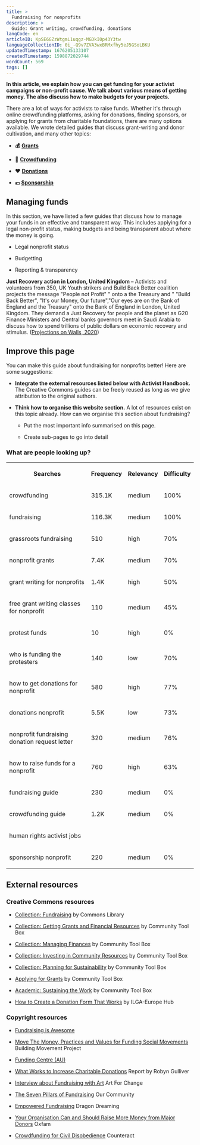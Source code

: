 ```yaml
---
title: >
  Fundraising for nonprofits
description: >
  Guide: Grant writing, crowdfunding, donations
langCode: en
articleID: KpSE6GZzWtgmL1uqgz-MGDkI0p43Y3tw
languageCollectionID: 0i_-Q9v7ZVA3wxBRMxfhy5eJ5GSoLBKU
updatedTimestamp: 1676205133107
createdTimestamp: 1598872029744
wordCount: 569
tags: []
---
```


**In this article, we explain how you can get funding for your activist campaigns or non-profit cause. We talk about various means of getting money. The also discuss how to make budgets for your projects.**

There are a lot of ways for activists to raise funds. Whether it's through online crowdfunding platforms, asking for donations, finding sponsors, or applying for grants from charitable foundations, there are many options available. We wrote detailed guides that discuss grant-writing and donor cultivation, and many other topics:

-   **💰** [**Grants**](/organising/fundraising/grants)
    
-   🙌 [**Crowdfunding**](/organising/fundraising/crowdfunding)
    
-   **❤️** [**Donations**](/organising/fundraising/donations)
    
-   **💶** [**Sponsorship**](/organising/fundraising/sponsors)
    

## Managing funds

In this section, we have listed a few guides that discuss how to manage your funds in an effective and transparent way. This includes applying for a legal non-profit status, making budgets and being transparent about where the money is going.

-   Legal nonprofit status
    
-   Budgetting
    
-   Reporting & transparency
    

**Just Recovery action in London, United Kingdom –** Activists and volunteers from 350, UK Youth strikers and Build Back Better coalition projects the message "People not Profit" " onto a the Treasury and " "Build Back Better", "It's our Money, Our future","Our eyes are on the Bank of England and the Treasury" onto the Bank of England in London, United Kingdom. They demand a Just Recovery for people and the planet as G20 Finance Ministers and Central banks governors meet in Saudi Arabia to discuss how to spend trillions of public dollars on economic recovery and stimulus. ([Projections on Walls, 2020](https://www.flickr.com/photos/350org/50750626888/in/photolist-2kjEefq-ah8GL1-bF7kfy-bF7kcQ-ah8GRh-bU25pM-EEcJqB-rapq34-BcoDcL-8WxNhU-8WuUBt-8Wz6Bw-qSHE15-EEcJaM-apZQK8-apZCLp-2kjJ1Z3-2kjJ2iu-2kjEemT-2kjJxJ5-8WuUTv-7aedeB-GArob7-8WxZc3-8WxNjA-8WxNwW-8WxNnC-8WuUVp-8WuHPM-8WxNpL-puFqN7-cwR3wQ-8WuUQa-8WuHUt-8WxZ6w-8WxNpu-8WuURR-8WuUxt-oQhdDe-8WxZtJ-7a7WJz-bUpopr-8WxztS-8WuCdc-8WuHXp-apZdQv-8WxNsS-8XdYLS-anGdnL-8XdXA3))

## Improve this page

You can make this guide about fundraising for nonprofits better! Here are some suggestions:

-   **Integrate the external resources listed below with Activist Handbook.** The Creative Commons guides can be freely reused as long as we give attribution to the original authors.
    
-   **Think how to organise this website section.** A lot of resources exist on this topic already. How can we organise this section about fundraising?
    
    -   Put the most important info summarised on this page.
        
    -   Create sub-pages to go into detail
        

### What are people looking up?

<table><tbody><tr><th><p>Searches</p></th><th><p>Frequency</p></th><th><p>Relevancy</p></th><th><p>Difficulty</p></th></tr><tr><td><p>crowdfunding</p></td><td><p>315.1K</p></td><td><p>medium</p></td><td><p>100%</p></td></tr><tr><td><p>fundraising</p></td><td><p>116.3K</p></td><td><p>medium</p></td><td><p>100%</p></td></tr><tr><td><p>grassroots fundraising</p></td><td><p>510</p></td><td><p>high</p></td><td><p>70%</p></td></tr><tr><td><p>nonprofit grants</p></td><td><p>7.4K</p></td><td><p>medium</p></td><td><p>70%</p></td></tr><tr><td><p>grant writing for nonprofits</p></td><td><p>1.4K</p></td><td><p>high</p></td><td><p>50%</p></td></tr><tr><td><p>free grant writing classes for nonprofit</p></td><td><p>110</p></td><td><p>medium</p></td><td><p>45%</p></td></tr><tr><td><p>protest funds</p></td><td><p>10</p></td><td><p>high</p></td><td><p>0%</p></td></tr><tr><td><p>who is funding the protesters</p></td><td><p>140</p></td><td><p>low</p></td><td><p>70%</p></td></tr><tr><td><p>how to get donations for nonprofit</p></td><td><p>580</p></td><td><p>high</p></td><td><p>77%</p></td></tr><tr><td><p>donations nonprofit</p></td><td><p>5.5K</p></td><td><p>low</p></td><td><p>73%</p></td></tr><tr><td><p>nonprofit fundraising donation request letter</p></td><td><p>320</p></td><td><p>medium</p></td><td><p>76%</p></td></tr><tr><td><p>how to raise funds for a nonprofit</p></td><td><p>760</p></td><td><p>high</p></td><td><p>63%</p></td></tr><tr><td><p>fundraising guide</p></td><td><p>230</p></td><td><p>medium</p></td><td><p>0%</p></td></tr><tr><td><p>crowdfunding guide</p></td><td><p>1.2K</p></td><td><p>medium</p></td><td><p>0%</p></td></tr><tr><td><p>human rights activist jobs</p></td><td><p></p></td><td><p></p></td><td><p></p></td></tr><tr><td><p>sponsorship nonprofit</p></td><td><p>220</p></td><td><p>medium</p></td><td><p>0%</p></td></tr></tbody></table>

## External resources

### Creative Commons resources

-   [Collection: Fundraising](https://commonslibrary.org/topic/fundraising/) by Commons Library
    
-   [Collection: Getting Grants and Financial Resources](https://ctb.ku.edu/en/table-of-contents/finances/grants-and-financial-resources) by Community Tool Box
    
-   [Collection: Managing Finances](https://ctb.ku.edu/en/table-of-contents/finances/managing-finances) by Community Tool Box
    
-   [Collection: Investing in Community Resources](https://ctb.ku.edu/en/table-of-contents/finances/invest-in-community-resources) by Community Tool Box
    
-   [Collection: Planning for Sustainability](https://ctb.ku.edu/en/table-of-contents/sustain/long-term-sustainability) by Community Tool Box
    
-   [Applying for Grants](https://ctb.ku.edu/en/applying-for-grants) by Community Tool Box
    
-   [Academic: Sustaining the Work](https://ctb.ku.edu/en/best-change-processes/sustaining-the-work/overview) by Community Tool Box
    
-   [How to Create a Donation Form That Works](https://hub.ilga-europe.org/fundraising/how-to-create-a-donation-form-that-works/?utm_source=activisthandbook.org) by ILGA-Europe Hub
    

### Copyright resources

-   [Fundraising is Awesome](https://fundraisingisawesome.com/)
    
-   [Move The Money, Practices and Values for Funding Social Movements](https://buildingmovement.org/move-the-money/) Building Movement Project
    
-   [Funding Centre (AU)](http://www.fundingcentre.com.au)
    
-   [What Works to Increase Charitable Donations](https://commonslibrary.org/what-works-to-increase-charitable-donations/) Report by Robyn Gulliver
    
-   [Interview about Fundraising with Art](https://commonslibrary.org/art-for-change-interview-about-fundraising-with-art/) Art For Change
    
-   [The Seven Pillars of Fundraising](https://commonslibrary.org/the-seven-pillars-of-fundraising/) Our Community
    
-   [Empowered Fundraising](https://commonslibrary.org/empowered-fundraising/) Dragon Dreaming
    
-   [Your Organisation Can and Should Raise More Money from Major Donors](https://commonslibrary.org/your-organisation-can-and-should-raise-more-money-from-major-donors-heres-how-oxfam-did-it/) Oxfam
    
-   [Crowdfunding for Civil Disobedience](https://commonslibrary.org/crowdfunding_for_civil_disobedience/) Counteract